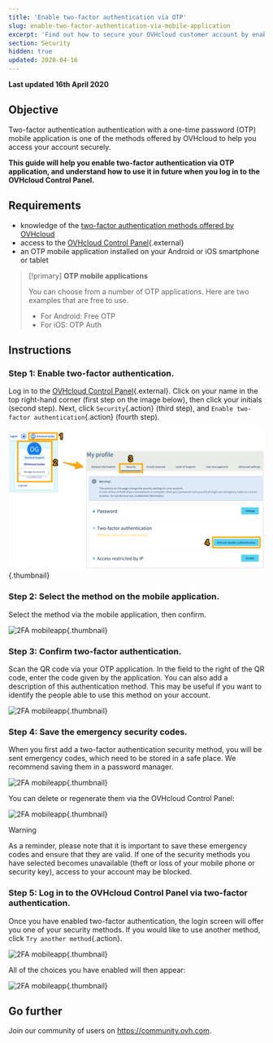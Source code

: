 ```yaml
---
title: 'Enable two-factor authentication via OTP'
slug: enable-two-factor-authentication-via-mobile-application
excerpt: 'Find out how to secure your OVHcloud customer account by enabling two-factor authentication via OTP mobile application'
section: Security
hidden: true
updated: 2020-04-16
---
```


**Last updated 16th April 2020**

## Objective

Two-factor authentication authentication with a one-time password (OTP) mobile application is one of the methods offered by OVHcloud to help you access your account securely. 

**This guide will help you enable two-factor authentication via OTP application, and understand how to use it in future when you log in to the OVHcloud Control Panel.**

## Requirements

- knowledge of the [two-factor authentication methods offered by OVHcloud](https://docs.ovh.com/gb/en/customer/secure-account-with-2FA/)
- access to the [OVHcloud Control Panel](https://www.ovh.com/auth/?action=gotomanager&from=https://www.ovh.co.uk/&ovhSubsidiary=GB){.external}
- an OTP mobile application installed on your Android or iOS smartphone or tablet

> [!primary]
>**OTP mobile applications**
>
> You can choose from a number of OTP applications. Here are two examples that are free to use.
> 
> - For Android: Free OTP
> - For iOS: OTP Auth
> 

## Instructions

### Step 1: Enable two-factor authentication.

Log in to the [OVHcloud Control Panel](https://www.ovh.com/auth/?action=gotomanager&from=https://www.ovh.co.uk/&ovhSubsidiary=GB){.external}. Click on your name in the top right-hand corner (first step on the image below), then click your initials (second step). Next, click `Security`{.action} (third step), and `Enable two-factor authentication`{.action} (fourth step).

![2FA mobileapp](images/hub2FA.png){.thumbnail}


### Step 2: Select the method on the mobile application.

Select the method via the mobile application, then confirm.

![2FA mobileapp](images/2famobileapp1edit.png){.thumbnail}

### Step 3: Confirm two-factor authentication.

Scan the QR code via your OTP application. In the field to the right of the QR code, enter the code given by the application. You can also add a description of this authentication method. This may be useful if you want to identify the people able to use this method on your account.

![2FA mobileapp](images/2famobileapp2.png){.thumbnail}

### Step 4: Save the emergency security codes.

When you first add a two-factor authentication security method, you will be sent emergency codes, which need to be stored in a safe place. We recommend saving them in a password manager.

![2FA mobileapp](images/2facodes.png){.thumbnail}

You can delete or regenerate them via the OVHcloud Control Panel:

![2FA mobileapp](images/2facodesaction.png){.thumbnail}

> [!warning]
>
> As a reminder, please note that it is important to save these emergency codes and ensure that they are valid. If one of the security methods you have selected becomes unavailable (theft or loss of your mobile phone or security key), access to your account may be blocked.
> 
> 

### Step 5: Log in to the OVHcloud Control Panel via two-factor authentication.

Once you have enabled two-factor authentication, the login screen will offer you one of your security methods. If you would like to use another method, click `Try another method`{.action}.

![2FA mobileapp](images/2famobileapploginedit.png){.thumbnail}

All of the choices you have enabled will then appear:

![2FA mobileapp](images/2faloginchoice.png){.thumbnail}

## Go further

Join our community of users on <https://community.ovh.com>.